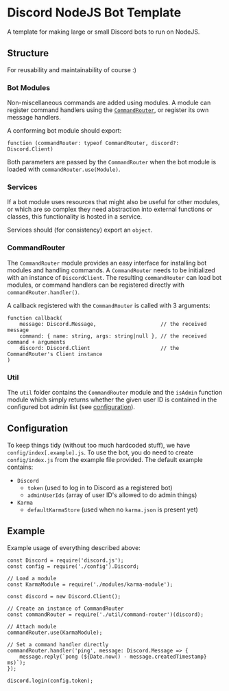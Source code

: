 Discord NodeJS Bot Template
===========================
A template for making large or small Discord bots to run on NodeJS.

## Structure

For reusability and maintainability of course :)

### Bot Modules

Non-miscellaneous commands are added using modules. A module can register command
handlers using the [`CommandRouter`](#commandrouter), or register its own message
handlers.

A conforming bot module should export:
```TS
function (commandRouter: typeof CommandRouter, discord?: Discord.Client)
```
Both parameters are passed by the `CommandRouter` when the bot module is loaded
with `commandRouter.use(Module)`.

### Services

If a bot module uses resources that might also be useful for other modules, or
which are so complex they need abstraction into external functions or classes,
this functionality is hosted in a service.

Services should (for consistency) export an `object`.

### CommandRouter

The `CommandRouter` module provides an easy interface for installing bot modules
and handling commands. A `CommandRouter` needs to be initialized with an instance
of `DiscordClient`. The resulting `commandRouter` can load bot modules, or command
handlers can be registered directly with `commandRouter.handler()`.

A callback registered with the `CommandRouter` is called with 3 arguments:
```TS
function callback(
    message: Discord.Message,                     // the received message
    command: { name: string, args: string|null }, // the received command + arguments
    discord: Discord.Client                       // the CommandRouter's Client instance
)
```

### Util

The `util` folder contains the `CommandRouter` module and the `isAdmin` function
module which simply returns whether the given user ID is contained in the configured
bot admin list (see [configuration](#configuration)).

## Configuration

To keep things tidy (without too much hardcoded stuff), we have `config/index[.example].js`.
To use the bot, you do need to create `config/index.js` from the example file provided.
The default example contains:
* `Discord`
    * `token` (used to log in to Discord as a registered bot)
    * `adminUserIds` (array of user ID's allowed to do admin things)
* `Karma`
    * `defaultKarmaStore` (used when no `karma.json` is present yet)

## Example

Example usage of everything described above:
```TS
const Discord = require('discord.js');
const config = require('./config').Discord;

// Load a module
const KarmaModule = require('./modules/karma-module');

const discord = new Discord.Client();

// Create an instance of CommandRouter
const commandRouter = require('./util/command-router')(discord);

// Attach module
commandRouter.use(KarmaModule);

// Set a command handler directly
commandRouter.handler('ping', message: Discord.Message => {
    message.reply(`pong (${Date.now() - message.createdTimestamp} ms)`);
});

discord.login(config.token);
```
